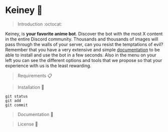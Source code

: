 # Keiney :unicorn:
> Introduction :octocat:

Keiney, is **your favorite anime bot**. Discover the bot with the most X content in the entire Discord community. Thousands and thousands of images will pass through the walls of your server, can you resist the temptations of evil?
Remember that you have a very extensive and simple [documentation](https://keiney.com/documentation/) to be able to install and use the bot in a few seconds. Also in the menu on your left you can see the different options and tools that we propose so that your experience with us is the least rewarding.

> Requirements 📋

> Installation 🔧
```
git status
git add
git commit
```

> Documentation 📖

> License 📄
